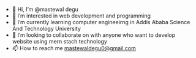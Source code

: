 - 👋 Hi, I’m @mastewal degu
- 👀 I’m interested in web development and programming
- 🌱 I’m currently learning computer engineeirng in Addis Ababa Science And Technology University
- 💞️ I’m looking to collaborate on with anyone who want to develop website using mern stach technology
- 📫 How to reach me mastewaldegu0@gmail.com

<!---
mastewaldegu123/mastewaldegu123 is a ✨ special ✨ repository because its `README.md` (this file) appears on your GitHub profile.
You can click the Preview link to take a look at your changes.
--->
